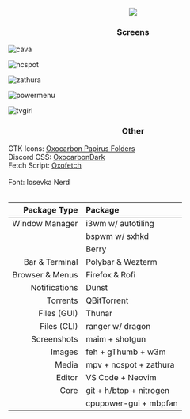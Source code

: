 <p align = "center"><img src=https://github.com/MujtabaAsim/dots/assets/62666332/cc547c62-a653-44ef-8ae6-fa95d5d3766d></p>

### <p align = "center"> Screens </p>

![cava](https://github.com/MujtabaAsim/dots/assets/62666332/a2283a04-c725-47a9-ba97-681a736127db)

![ncspot](https://github.com/MujtabaAsim/dots/assets/62666332/9891b383-894c-4814-a3a9-b124152ce911)

![zathura](https://github.com/MujtabaAsim/dots/assets/62666332/7c8e347b-2226-4754-bf47-14e0571f59c3)

![powermenu](https://github.com/MujtabaAsim/dots/assets/62666332/0523b252-63d8-4c51-a358-f0853a369ae9)

![tvgirl](https://github.com/MujtabaAsim/dots/assets/62666332/5c6ce587-bd89-48c2-baf2-a8de4e3bb700)

### <p align = "center"> Other </p>
GTK Icons:</b> [Oxocarbon Papirus Folders](https://github.com/BattleCh1cken/oxocarbon-papirus-folders) <br>
Discord CSS: [OxocarbonDark](https://github.com/MujtabaAsim/Discord_Themes/blob/main/OxocarbonDark.css) <br>
Fetch Script: [Oxofetch](https://github.com/MujtabaAsim/FetchScripts/tree/main/oxofetch) <br>  
Font: Iosevka Nerd<br><br>


|Package Type       | Package                 |
|------------------:|:------------------------|
| Window Manager    | i3wm w/ autotiling      |
|                   | bspwm w/ sxhkd          |
|                   | Berry                   |
| Bar & Terminal    | Polybar & Wezterm       |
| Browser & Menus   | Firefox & Rofi          |
| Notifications     | Dunst                   |
| Torrents          | QBitTorrent             |
| Files (GUI)       | Thunar                  |
| Files (CLI)       | ranger w/ dragon        |
| Screenshots       | maim + shotgun          |
| Images            | feh + gThumb + w3m      |
| Media             | mpv + ncspot + zathura  |
| Editor            | VS Code + Neovim        |
| Core              | git + h/btop + nitrogen |
|                   | cpupower-gui + mbpfan   |
